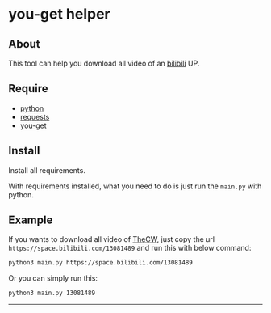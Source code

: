 # you-get helper

## About

This tool can help you download all video of an [bilibili][bilibili] UP.

## Require

- [python]
- [requests]
- [you-get]

## Install

Install all requirements.

With requirements installed, what you need to do is just run the `main.py` with python.

## Example

If you wants to download all video of [TheCW][TheCW], just copy the url `https://space.bilibili.com/13081489` and run this with below command:

```bash
python3 main.py https://space.bilibili.com/13081489
```

Or you can simply run this:

```bash
python3 main.py 13081489
```

---

[bilibili]: https://www.bilibili.com/
[Python]: https://www.python.org/
[requests]: https://pypi.org/project/requests/
[you-get]: https://pypi.org/project/you-get/
[TheCW]: https://space.bilibili.com/13081489
